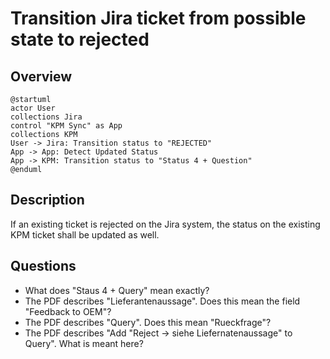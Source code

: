 # Transition Jira ticket from possible state to rejected

## Overview
```plantuml
@startuml
actor User
collections Jira
control "KPM Sync" as App
collections KPM
User -> Jira: Transition status to "REJECTED"
App -> App: Detect Updated Status
App -> KPM: Transition status to "Status 4 + Question"
@enduml
```

## Description
If an existing ticket is rejected on the Jira system, the status on the existing KPM ticket shall be updated as well.

## Questions

* What does "Staus 4 + Query" mean exactly?
* The PDF describes "Lieferantenaussage". Does this mean the field "Feedback to OEM"?
* The PDF describes "Query". Does this mean "Rueckfrage"?
* The PDF describes "Add "Reject -> siehe Liefernatenaussage" to Query". What is meant here?


